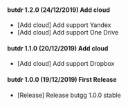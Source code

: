 #### butdr 1.2.0 (24/12/2019) Add cloud
- [Add cloud] Add support Yandex
- [Add cloud] Add support One Drive

#### butdr 1.1.0 (20/12/2019) Add cloud
- [Add cloud] Add support Dropbox

#### butdr 1.0.0 (19/12/2019) First Release
- [Release] Release butgg 1.0.0 stable
